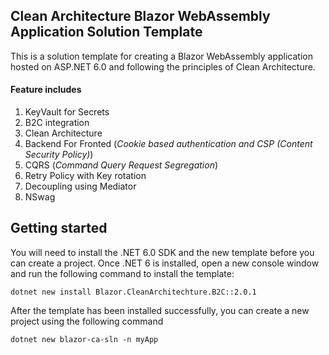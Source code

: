 ## Clean Architecture Blazor WebAssembly Application Solution Template

This is a solution template for creating a Blazor WebAssembly application hosted on ASP.NET 6.0 and following the principles of Clean Architecture.

#### Feature includes

1. KeyVault for Secrets
2. B2C integration
3. Clean Architecture
4. Backend For Fronted (_Cookie based authentication and CSP (Content Security Policy)_)
5. CQRS (_Command Query Request Segregation_)
6. Retry Policy with Key rotation
7. Decoupling using Mediator
8. NSwag

## Getting started
You will need to install the .NET 6.0 SDK and the new template before you can create a project. Once .NET 6 is installed, open a new console window and run the following command to install the template:

```
dotnet new install Blazor.CleanArchitechture.B2C::2.0.1
```

After the template has been installed successfully, you can create a new project using the following command

```
dotnet new blazor-ca-sln -n myApp
```
